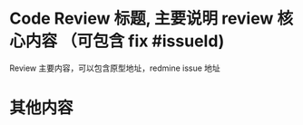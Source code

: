 # Code Review 标题, 主要说明 review 核心内容 （可包含 fix #issueId)

Review 主要内容，可以包含原型地址，redmine issue 地址


# 其他内容